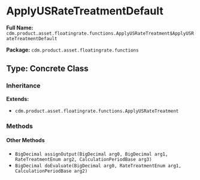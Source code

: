 # ApplyUSRateTreatmentDefault

**Full Name:** `cdm.product.asset.floatingrate.functions.ApplyUSRateTreatment$ApplyUSRateTreatmentDefault`

**Package:** `cdm.product.asset.floatingrate.functions`

## Type: Concrete Class

### Inheritance

**Extends:**
- `cdm.product.asset.floatingrate.functions.ApplyUSRateTreatment`

### Methods

#### Other Methods

- `BigDecimal assignOutput(BigDecimal arg0, BigDecimal arg1, RateTreatmentEnum arg2, CalculationPeriodBase arg3)`
- `BigDecimal doEvaluate(BigDecimal arg0, RateTreatmentEnum arg1, CalculationPeriodBase arg2)`

